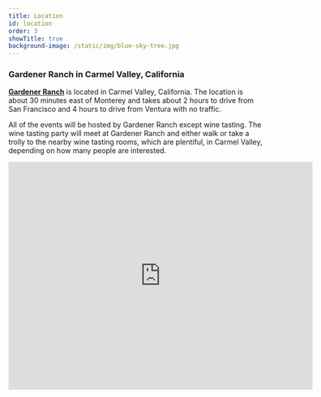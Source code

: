 ```yaml
---
title: Location
id: location
order: 3
showTitle: true
background-image: /static/img/blue-sky-tree.jpg
---
```

### Gardener Ranch in Carmel Valley, California

**[Gardener Ranch](https://www.gardenerranch.com/weddings.htm)** is located in Carmel Valley, California.  The location is about 30 minutes east of Monterey and takes about 2 hours to drive from San Francisco and 4 hours to drive from Ventura with no traffic.

All of the events will be hosted by Gardener Ranch except wine tasting.  The wine tasting party will meet at Gardener Ranch and either walk or take a trolly to the nearby wine tasting rooms, which are plentiful, in Carmel Valley, depending on how many people are interested.

<iframe src="https://www.google.com/maps/embed?pb=!1m14!1m8!1m3!1d410548.99851083296!2d-121.93724009054539!3d36.49586608789347!3m2!1i1024!2i768!4f13.1!3m3!1m2!1s0x808df399e623ac5b%3A0x96f1029f3834541!2sGardener%20Ranch!5e0!3m2!1sen!2sus!4v1582499702620!5m2!1sen!2sus" width="600" height="450" frameborder="0" style="border:0;" allowfullscreen=""></iframe>
